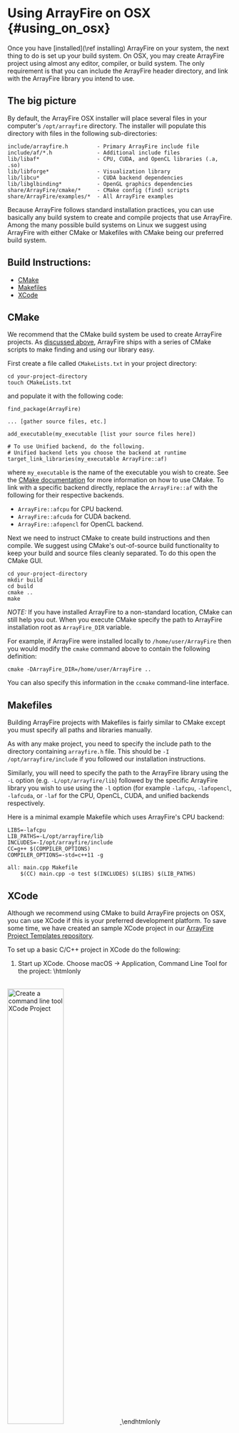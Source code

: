 Using ArrayFire on OSX {#using_on_osx}
=====

Once you have [installed](\ref installing) ArrayFire on your system, the next thing to do is set up your build system. On OSX, you may create ArrayFire project using almost any editor, compiler, or build system. The only requirement is that you can include the ArrayFire header directory, and link with the ArrayFire library you intend to use.

## <a name="big-picture"/> The big picture

By default, the ArrayFire OSX installer will place several files in your computer's `/opt/arrayfire` directory. The installer will populate this directory with files in the following sub-directories:

    include/arrayfire.h         - Primary ArrayFire include file
    include/af/*.h              - Additional include files
    lib/libaf*                  - CPU, CUDA, and OpenCL libraries (.a, .so)
    lib/libforge*               - Visualization library
    lib/libcu*                  - CUDA backend dependencies
    lib/libglbinding*           - OpenGL graphics dependencies
    share/ArrayFire/cmake/*     - CMake config (find) scripts
    share/ArrayFire/examples/*  - All ArrayFire examples

Because ArrayFire follows standard installation practices, you can use basically any build system to create and compile projects that use ArrayFire. Among the many possible build systems on Linux we suggest using ArrayFire with either CMake or Makefiles with CMake being our preferred build system.

## Build Instructions:
* [CMake](#CMake)
* [Makefiles](#Makefiles)
* [XCode](#XCode)

## <a name="CMake"></a>CMake

We recommend that the CMake build system be used to create ArrayFire projects. As [discussed above](#big-picture), ArrayFire ships with a series of CMake scripts to make finding and using our library easy.

First create a file called `CMakeLists.txt` in your project directory:

    cd your-project-directory
    touch CMakeLists.txt

and populate it with the following code:

    find_package(ArrayFire)

    ... [gather source files, etc.]

    add_executable(my_executable [list your source files here])

    # To use Unified backend, do the following.
    # Unified backend lets you choose the backend at runtime
    target_link_libraries(my_executable ArrayFire::af)

where `my_executable` is the name of the executable you wish to create. See the [CMake documentation](https://cmake.org/documentation/) for more information on how to use CMake. To link with a specific backend directly, replace the `ArrayFire::af` with the following for their respective backends.

* `ArrayFire::afcpu` for CPU backend.
* `ArrayFire::afcuda` for CUDA backend.
* `ArrayFire::afopencl` for OpenCL backend.

Next we need to instruct CMake to create build instructions and then compile. We suggest using CMake's out-of-source build functionality to keep your build and source files cleanly separated. To do this open the CMake GUI.

    cd your-project-directory
    mkdir build
    cd build
    cmake ..
    make

*NOTE:* If you have installed ArrayFire to a non-standard location, CMake can still help you out. When you execute CMake specify the path to ArrayFire installation root as `ArrayFire_DIR` variable.

For example, if ArrayFire were installed locally to `/home/user/ArrayFire` then you would modify the `cmake` command above to contain the following definition:

    cmake -DArrayFire_DIR=/home/user/ArrayFire ..

You can also specify this information in the `ccmake` command-line interface.

## <a name="Makefiles"></a> Makefiles

Building ArrayFire projects with Makefiles is fairly similar to CMake except you must specify all paths and libraries manually.

As with any make project, you need to specify the include path to the directory containing `arrayfire.h` file. This should be `-I /opt/arrayfire/include` if you followed our installation instructions.

Similarly, you will need to specify the path to the ArrayFire library using the `-L` option (e.g. `-L/opt/arrayfire/lib`) followed by the specific ArrayFire library you wish to use using the `-l` option (for example `-lafcpu`, `-lafopencl`, `-lafcuda`, or `-laf` for the CPU, OpenCL, CUDA, and unified backends respectively.

Here is a minimal example Makefile which uses ArrayFire's CPU backend:

    LIBS=-lafcpu
    LIB_PATHS=-L/opt/arrayfire/lib
    INCLUDES=-I/opt/arrayfire/include
    CC=g++ $(COMPILER_OPTIONS)
    COMPILER_OPTIONS=-std=c++11 -g

    all: main.cpp Makefile
        $(CC) main.cpp -o test $(INCLUDES) $(LIBS) $(LIB_PATHS)

## <a name="XCode"></a> XCode

Although we recommend using CMake to build ArrayFire projects on OSX, you can use XCode if this is your preferred development platform. To save some time, we have created an sample XCode project in our [ArrayFire Project Templates repository](https://github.com/arrayfire/arrayfire-project-templates).

To set up a basic C/C++ project in XCode do the following:

1. Start up XCode. Choose macOS -> Application, Command Line Tool for the project:
\htmlonly
<br />
<a href="xcode-setup/xcode-startup.png">
<img src="xcode-setup/xcode-startup.png" alt="Create a command line tool XCode Project" align="middle" width="50%" />
</a>
\endhtmlonly

2. Fill in the details for your project and choose either C or C++ for the project:
\htmlonly
<br />
<a href="xcode-setup/project-options.png">
<img src="xcode-setup/project-options.png" alt="Create a C/C++ project" align="middle" width="50%" />
</a>
\endhtmlonly

3. Next we need to configure the build settings. In the left-hand pane, click    on the project. In the center pane, click on "Build Settings" followed by   the "All" button:
\htmlonly
<br />
<a href="xcode-setup/build-settings.png">
<img src="xcode-setup/build-settings.png" alt="Configure build settings" align="middle" width="50%" />
</a>
\endhtmlonly

4. Now search for "Header Search Paths" and add `/opt/arrayfire/include` to the list:
\htmlonly
<br />
<a href="xcode-setup/header-search-paths.png">
<img src="xcode-setup/header-search-paths.png" alt="Configure build settings" align="middle" width="50%" />
</a>
\endhtmlonly

5. Then search for "Library Search Paths" and add `/opt/arrayfire/lib` to the list:
\htmlonly
<br />
<a href="xcode-setup/library-search-paths.png">
<img src="xcode-setup/library-search-paths.png" alt="Configure build settings" align="middle" width="50%" />
</a>
\endhtmlonly

6. Next, we need to make sure the executable is linked with an ArrayFire library:
   To do this, click the "Build Phases" tab and expand the "Link with Binary Library"
   menu:
\htmlonly
<br />
<a href="xcode-setup/build-phases.png">
<img src="xcode-setup/build-phases.png" alt="Configure build settings" align="middle" width="50%" />
</a>
\endhtmlonly

7. In the search dialog that pops up, choose the "Add Other" button from the lower right. Specify the `/opt/arrayfire/lib` folder:
\htmlonly
<br />
<a href="xcode-setup/library-folder-path.png">
<img src="xcode-setup/library-folder-path.png" alt="Configure build settings" align="middle" width="50%" />
</a>
\endhtmlonly

8. Lastly, select the ArrayFire library with which you wish to link your program. Your options will be:
~~~~~
libafcuda.*.dylib   - CUDA backend
libafopencl.*.dylib - OpenCL backend
libafcpu.*.dylib    - CPU backend
libaf.*.dylib       - Unified backend
~~~~~
In the picture below, we have elected to link with the OpenCL backend:
\htmlonly
<br />
<a href="xcode-setup/pick-arrayfire-library.png">
<img src="xcode-setup/pick-arrayfire-library.png" alt="Configure build settings" align="middle" width="50%" />
</a>
\endhtmlonly

9. Lastly, lets test ArrayFire's functionality. In the left hand pane open the main.cpp` file and insert the following code:

~~~~~
// Include the ArrayFire header file
#include <arrayfire.h>

int main(int argc, const char * argv[]) {
    // Gather some information about the ArrayFire device
    af::info();
    return 0;
}
~~~~~

Finally, click the build button and you should see some information about your graphics card in the lower-section of your screen:

\htmlonly
<br />
<a href="xcode-setup/afinfo-result.png">
<img src="xcode-setup/afinfo-result.png" alt="Configure build settings" align="middle" width="50%" />
</a>
\endhtmlonly
